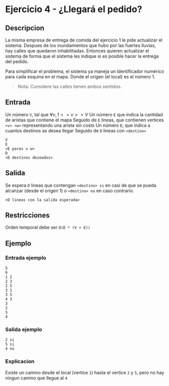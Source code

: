 # Ejercicio 4 - ¿Llegará el pedido?

## Descripcion 

La misma empresa de entrega de comida del ejercicio 1 le pide actualizar el sistema. Despues de los inundamientos que hubo por las fuertes lluvias, hay calles que quedaron inhabilitadas. Entonces quieren actualizar el sistema de forma que el sistema les indique si es posible hacer la entrega del pedido.

Para simplificar el problema, el sistema ya maneja un identificador numérico para cada esquina en el mapa. Donde el origen (el local) es el número 1.

> Nota: Considere las calles tienen ambos sentidos.

## Entrada

Un número `V`, tal que $\forall v, 1 >= v >= V$
Un número `E` que indica la cantidad de aristas que contiene el mapa
Seguido de `E` lineas, que contienen vertices `<v> <w>` representando una arista sin costo
Un número `D`, que indica a cuantos destinos se desea llegar
Seguido de `D` lineas con `<destino>`

```text
V
E
<E pares v w>
D
<D destinos deseados>
```

## Salida

Se espera `D` lineas que contengan `<destino> si` en casi de que se pueda alcanzar (desde el origen 1) o `<destino> no` en caso contrario.

```text
<D lineas con la salida esperada>
```

## Restricciones

Orden temporal debe ser `O(D * (V + E))`

## Ejemplo

### Entrada ejemplo

```text
5
6
1 2
2 3
2 5
3 1
3 5
4 3
3
2
5
4
```

### Salida ejemplo

```text
2 si
5 si
4 no
```

### Explicacion
Existe un camino desde el local (vertice `1`) hasta el vertice `2` y `5`, pero no hay ningun camino que llegue al `4`
